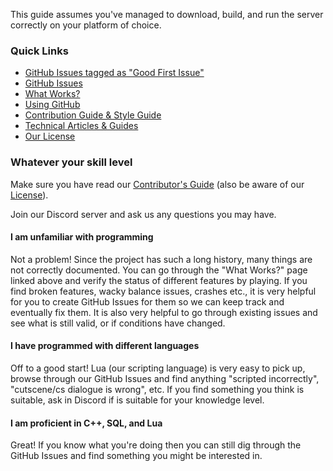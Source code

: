 This guide assumes you've managed to download, build, and run the server correctly on your platform of choice.

### Quick Links
- [GitHub Issues tagged as "Good First Issue"](https://github.com/LandSandBoat/server/labels/good%20first%20issue)
- [GitHub Issues](https://github.com/LandSandBoat/server/issues)
- [What Works?](https://github.com/LandSandBoat/server/wiki/What-Works)
- [Using GitHub](https://github.com/LandSandBoat/server/wiki/Using-Github)
- [Contribution Guide & Style Guide](https://github.com/LandSandBoat/server/blob/release/CONTRIBUTING.md)
- [Technical Articles & Guides](https://github.com/LandSandBoat/server/wiki/Guides-(Development))
- [Our License](https://github.com/LandSandBoat/server/blob/release/LICENSE)

### Whatever your skill level
Make sure you have read our [Contributor's Guide](https://github.com/LandSandBoat/server/blob/release/CONTRIBUTING.md) (also be aware of our [License](https://github.com/LandSandBoat/server/blob/release/LICENSE)).

Join our Discord server and ask us any questions you may have.

#### I am unfamiliar with programming
Not a problem! Since the project has such a long history, many things are not correctly documented. You can go through the "What Works?" page linked above and verify the status of different features by playing. If you find broken features, wacky balance issues, crashes etc., it is very helpful for you to create GitHub Issues for them so we can keep track and eventually fix them. It is also very helpful to go through existing issues and see what is still valid, or if conditions have changed.

#### I have programmed with different languages
Off to a good start! Lua (our scripting language) is very easy to pick up, browse through our GitHub Issues and find anything "scripted incorrectly", "cutscene/cs dialogue is wrong", etc. If you find something you think is suitable, ask in Discord if is suitable for your knowledge level.

#### I am proficient in C++, SQL, and Lua
Great! If you know what you're doing then you can still dig through the GitHub Issues and find something you might be interested in.
